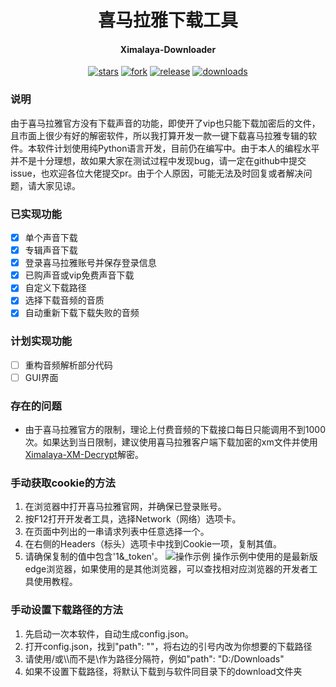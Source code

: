 <h1 align="center">喜马拉雅下载工具</h1>
<h4 align="center">Ximalaya-Downloader</h4>

<div align="center">

[![stars](https://img.shields.io/github/stars/Diaoxiaozhang/Ximalaya-Downloader.svg?style=flat&color=green)](https://github.com/Diaoxiaozhang/Ximalaya-Downloader/stargazers)
[![fork](https://img.shields.io/github/forks/Diaoxiaozhang/Ximalaya-Downloader.svg?style=flat&color=critical)](https://github.com/Diaoxiaozhang/Ximalaya-Downloader/forks)
[![release](https://img.shields.io/github/release/Diaoxiaozhang/Ximalaya-Downloader.svg?style=flat&color=blue)](https://github.com/Diaoxiaozhang/Ximalaya-Downloader/releases)
[![downloads](https://img.shields.io/github/downloads/Diaoxiaozhang/Ximalaya-Downloader/total?color=orange)](https://github.com/Diaoxiaozhang/Ximalaya-Downloader/releases)

</div>

### 说明

由于喜马拉雅官方没有下载声音的功能，即使开了vip也只能下载加密后的文件，且市面上很少有好的解密软件，所以我打算开发一款一键下载喜马拉雅专辑的软件。本软件计划使用纯Python语言开发，目前仍在编写中。由于本人的编程水平并不是十分理想，故如果大家在测试过程中发现bug，请一定在github中提交issue，也欢迎各位大佬提交pr。由于个人原因，可能无法及时回复或者解决问题，请大家见谅。

### 已实现功能

- [x] 单个声音下载
- [x] 专辑声音下载
- [x] 登录喜马拉雅账号并保存登录信息
- [x] 已购声音或vip免费声音下载
- [x] 自定义下载路径
- [x] 选择下载音频的音质
- [x] 自动重新下载下载失败的音频

### 计划实现功能

- [ ] 重构音频解析部分代码
- [ ] GUI界面

### 存在的问题

- 由于喜马拉雅官方的限制，理论上付费音频的下载接口每日只能调用不到1000次。如果达到当日限制，建议使用喜马拉雅客户端下载加密的xm文件并使用[Ximalaya-XM-Decrypt](https://github.com/Diaoxiaozhang/Ximalaya-XM-Decrypt)解密。

### 手动获取cookie的方法

1. 在浏览器中打开喜马拉雅官网，并确保已登录账号。
2. 按F12打开开发者工具，选择Network（网络）选项卡。
3. 在页面中列出的一串请求列表中任意选择一个。
4. 在右侧的Headers（标头）选项卡中找到Cookie一项，复制其值。
5. 请确保复制的值中包含'1&_token'。
![操作示例](https://s2.loli.net/2023/04/20/rayiYUNEn2u7Q4D.png "操作示例")
操作示例中使用的是最新版edge浏览器，如果使用的是其他浏览器，可以查找相对应浏览器的开发者工具使用教程。

### 手动设置下载路径的方法

1. 先启动一次本软件，自动生成config.json。
2. 打开config.json，找到"path": ""，将右边的引号内改为你想要的下载路径
3. 请使用/或\\\\而不是\\作为路径分隔符，例如"path": "D:/Downloads"
4. 如果不设置下载路径，将默认下载到与软件同目录下的download文件夹
